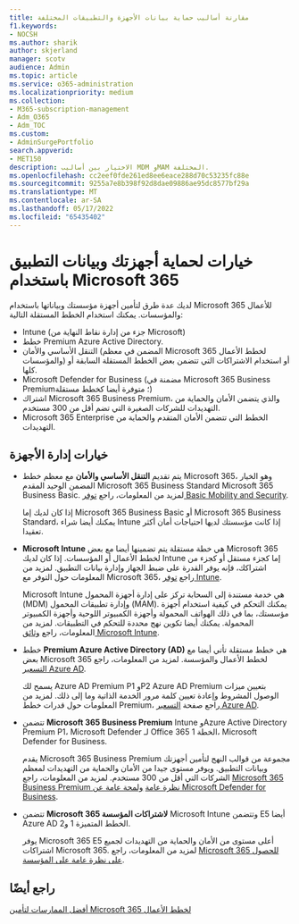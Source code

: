 ```yaml
---
title: مقارنة أساليب حماية بيانات الأجهزة والتطبيقات المختلفة
f1.keywords:
- NOCSH
ms.author: sharik
author: skjerland
manager: scotv
audience: Admin
ms.topic: article
ms.service: o365-administration
ms.localizationpriority: medium
ms.collection:
- M365-subscription-management
- Adm_O365
- Adm_TOC
ms.custom:
- AdminSurgePortfolio
search.appverid:
- MET150
description: الاختيار بين أساليب MDM وMAM المختلفة.
ms.openlocfilehash: cc2eef0fde261ed8ee6eace288d70c53235fc88e
ms.sourcegitcommit: 9255a7e8b398f92d8dae09886ae95dc8577bf29a
ms.translationtype: MT
ms.contentlocale: ar-SA
ms.lasthandoff: 05/17/2022
ms.locfileid: "65435402"
---
```

# <a name="options-for-protecting-your-devices-and-app-data-with-microsoft-365"></a>خيارات لحماية أجهزتك وبيانات التطبيق باستخدام Microsoft 365

لديك عدة طرق لتأمين أجهزة مؤسستك وبياناتها باستخدام Microsoft 365 للأعمال والمؤسسات. يمكنك استخدام الخطط المستقلة التالية:

- Intune (جزء من إدارة نقاط النهاية من Microsoft)
- خطط Premium Azure Active Directory.
- التنقل الأساسي والأمان (المضمن في معظم Microsoft 365 لخطط الأعمال والمؤسسات) أو استخدام الاشتراكات التي تتضمن بعض الخطط المستقلة السابقة أو كلها.
- Microsoft Defender for Business (مضمنة في Microsoft 365 Business Premium؛ متوفرة أيضا كخطط مستقلة)
- اشتراك Microsoft 365 Business Premium، والذي يتضمن الأمان والحماية من التهديدات للشركات الصغيرة التي تضم أقل من 300 مستخدم.
- Microsoft 365 Enterprise الخطط التي تتضمن الأمان المتقدم والحماية من التهديدات.

## <a name="device-management-options"></a>خيارات إدارة الأجهزة

- يتم تقديم **التنقل الأساسي والأمان** مع معظم خطط Microsoft 365، وهو الخيار المضمن الوحيد المقدم Microsoft 365 Business Standard Microsoft 365 Business Basic. لمزيد من المعلومات، راجع [توفر Basic Mobility and Security](../basic-mobility-security/choose-between-basic-mobility-and-security-and-intune.md#availability-of-basic-mobility-and-security-and-intune). 

    إذا كان لديك إما Microsoft 365 Business Basic أو Microsoft 365 Business Standard، يمكنك أيضا شراء Intune إذا كانت مؤسستك لديها احتياجات أمان أكثر تعقيدا.
 
- **Microsoft Intune** هي خطة مستقلة يتم تضمينها أيضا مع بعض Microsoft 365 لخطط الأعمال أو المؤسسات. إذا كان لديك Intune إما كجزء مستقل أو كجزء من اشتراكك، فإنه يوفر القدرة على ضبط الجهاز وإدارة بيانات التطبيق. لمزيد من المعلومات حول التوفر مع Microsoft 365، راجع [توفر Intune](../basic-mobility-security/choose-between-basic-mobility-and-security-and-intune.md#availability-of-basic-mobility-and-security-and-intune).

    Microsoft Intune هي خدمة مستندة إلى السحابة تركز على إدارة أجهزة المحمول (MDM) وإدارة تطبيقات المحمول (MAM). يمكنك التحكم في كيفية استخدام أجهزة مؤسستك، بما في ذلك الهواتف المحمولة وأجهزة الكمبيوتر اللوحية وأجهزة الكمبيوتر المحمولة. يمكنك أيضا تكوين نهج محددة للتحكم في التطبيقات. لمزيد من المعلومات، راجع [وثائق Microsoft Intune](/mem/intune/).

- خطط **Premium Azure Active Directory (AD)** هي خطط مستقلة تأتي أيضا مع بعض Microsoft 365 لخطط الأعمال والمؤسسة. لمزيد من المعلومات، راجع [التسعير Azure AD](https://azure.microsoft.com/pricing/details/active-directory/).

     يسمح لك Azure AD Premium P1 وP2 Azure AD Premium بتعيين ميزات الوصول المشروط وإعادة تعيين كلمة مرور الخدمة الذاتية وما إلى ذلك. لمزيد من المعلومات حول قدرات خطط Premium، راجع صفحة [التسعير Azure AD](https://azure.microsoft.com/pricing/details/active-directory/).

- تتضمن **Microsoft 365 Business Premium** Intune وAzure Active Directory Premium P1، Microsoft Defender لـ Office 365 الخطة 1، Microsoft Defender for Business. 
 
    يقدم Microsoft 365 Business Premium مجموعة من قوالب النهج لتأمين أجهزتك وبيانات التطبيق. ويوفر مستوى جيدا من الأمان والحماية من التهديدات لمعظم الشركات التي أقل من 300 مستخدم. لمزيد من المعلومات، راجع [Microsoft 365 Business Premium نظرة عامة](../../business-premium/index.md) [ولمحة عامة عن Microsoft Defender for Business](../../security/defender-business/mdb-overview.md).

- تتضمن **Microsoft 365 لاشتراكات المؤسسة** Microsoft Intune وتتضمن E5 أيضا Azure AD الخطط المتميزة 1 و2.

    يوفر Microsoft 365 E5 أعلى مستوى من الأمان والحماية من التهديدات لجميع اشتراكات Microsoft 365. لمزيد من المعلومات، راجع [Microsoft 365 للحصول على نظرة عامة على المؤسسة](../../enterprise/microsoft-365-overview.md).

## <a name="see-also"></a>راجع أيضًا

[أفضل الممارسات لتأمين Microsoft 365 لخطط الأعمال](../security-and-compliance/secure-your-business-data.md)